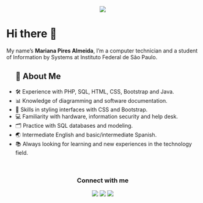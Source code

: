 <p align="center">
  <img src="https://capsule-render.vercel.app/api?type=waving&color=gradient&height=90"/>
</p>
<h1>Hi there 👋</h1>
<p>My name’s <strong>Mariana Pires Almeida</strong>, I’m a computer technician and a student of Information by Systems at Instituto Federal de São Paulo.</p> 
<ul>
<h2>🌼 About Me</h2>
<li>🛠️ Experience with PHP, SQL, HTML, CSS, Bootstrap and Java.</li>
<li>📊 Knowledge of diagramming and software documentation.</li>
<li>🎨 Skills in styling interfaces with CSS and Bootstrap.</li>
<li>💻 Familiarity with hardware, information security and help desk.</li>
<li>🗂️ Practice with SQL databases and modeling.</li>
<li>🌏 Intermediate English and basic/intermediate Spanish.</li>
<li>📚 Always looking for learning and new experiences in the technology field.</li>
</ul>
<br>
<div align="center">
  <h3 style="">Connect with me</h3>
  <p>  
    <a href="https://www.instagram.com/_marianapires__/"><img src="https://img.shields.io/badge/-Instagram-%23E4405F?style=for-the-badge&logo=instagram&logoColor=white" target="_blank"></a>
    <a href="https://www.linkedin.com/in/marianapiresalmeida"><img src="https://img.shields.io/badge/-LinkedIn-%230077B5?style=for-the-badge&logo=linkedin&logoColor=white" target="_blank"></a>
    <a href="mailto:marianapires.mpa@gmail.com"><img src="https://img.shields.io/badge/-Gmail-%23333?style=for-the-badge&logo=gmail&logoColor=white" target="_blank"></a>
  </p>
</div>
